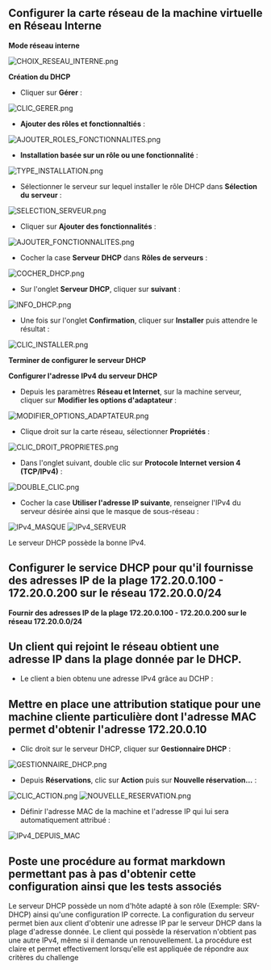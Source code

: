## Configurer la carte réseau de la machine virtuelle en Réseau Interne

**Mode réseau interne**

![CHOIX_RESEAU_INTERNE.png](https://github.com/Skchaper/DHCPWIndows/blob/main/PHOTOS_QU%C3%8ATE_DHCP_WINDOWS/CARTE_RESEAU_IPv4_SERVEUR/CHOIX_RESEAU_INTERNE.PNG)

**Création du DHCP**

- Cliquer sur **Gérer** :

![CLIC_GERER.png](https://github.com/Skchaper/DHCPWIndows/blob/main/PHOTOS_QU%C3%8ATE_DHCP_WINDOWS/CREATION_DHCP/CLIC_GERER.PNG)

- **Ajouter des rôles et fonctionnaltiés** :

![AJOUTER_ROLES_FONCTIONNALITES.png](https://github.com/Skchaper/DHCPWIndows/blob/main/PHOTOS_QU%C3%8ATE_DHCP_WINDOWS/CREATION_DHCP/AJOUTER_ROLES_FONCTIONNALITES.PNG)

- **Installation basée sur un rôle ou une fonctionnalité** :

![TYPE_INSTALLATION.png](https://github.com/Skchaper/DHCPWIndows/blob/main/PHOTOS_QU%C3%8ATE_DHCP_WINDOWS/CREATION_DHCP/TYPE_INTALLATION.PNG)

- Sélectionner le serveur sur lequel installer le rôle DHCP dans **Sélection du serveur** :

![SELECTION_SERVEUR.png](https://github.com/Skchaper/DHCPWIndows/blob/main/PHOTOS_QU%C3%8ATE_DHCP_WINDOWS/CREATION_DHCP/SELECTION_SERVEUR.PNG)

- Cliquer sur **Ajouter des fonctionnalités** : 

![AJOUTER_FONCTIONNALITES.png](https://github.com/Skchaper/DHCPWIndows/blob/main/PHOTOS_QU%C3%8ATE_DHCP_WINDOWS/CREATION_DHCP/AJOUTER_FONCTIONNALITES.PNG)

- Cocher la case **Serveur DHCP** dans **Rôles de serveurs** :

![COCHER_DHCP.png](https://github.com/Skchaper/DHCPWIndows/blob/main/PHOTOS_QU%C3%8ATE_DHCP_WINDOWS/CREATION_DHCP/COCHER_DHCP.PNG)

- Sur l'onglet **Serveur DHCP**, cliquer sur **suivant** :

![INFO_DHCP.png](https://github.com/Skchaper/DHCPWIndows/blob/main/PHOTOS_QU%C3%8ATE_DHCP_WINDOWS/CREATION_DHCP/INFO_DHCP.PNG)

- Une fois sur l'onglet **Confirmation**, cliquer sur **Installer** puis attendre le résultat :

![CLIC_INSTALLER.png](https://github.com/Skchaper/DHCPWIndows/blob/main/PHOTOS_QU%C3%8ATE_DHCP_WINDOWS/CREATION_DHCP/CLIC_INSTALLER.PNG)

**Terminer de configurer le serveur DHCP**




**Configurer l'adresse IPv4 du serveur DHCP**

- Depuis les paramètres **Réseau et Internet**, sur la machine serveur, cliquer sur **Modifier les options d'adaptateur** : 

![MODIFIER_OPTIONS_ADAPTATEUR.png](https://github.com/Skchaper/DHCPWIndows/blob/main/PHOTOS_QU%C3%8ATE_DHCP_WINDOWS/CARTE_RESEAU_IPv4_SERVEUR/MODIFIER_OPTIONS_ADAPTATEUR.PNG)

- Clique droit sur la carte réseau, sélectionner **Propriétés** :

![CLIC_DROIT_PROPRIETES.png](https://github.com/Skchaper/DHCPWIndows/blob/main/PHOTOS_QU%C3%8ATE_DHCP_WINDOWS/CARTE_RESEAU_IPv4_SERVEUR/CLIC_DROIT_PROPRIETES.PNG)

- Dans l'onglet suivant, double clic sur **Protocole Internet version 4 (TCP/IPv4)** :

![DOUBLE_CLIC.png](https://github.com/Skchaper/DHCPWIndows/blob/main/PHOTOS_QU%C3%8ATE_DHCP_WINDOWS/CARTE_RESEAU_IPv4_SERVEUR/DOUBLE_CLIC.PNG)

- Cocher la case **Utiliser l'adresse IP suivante**, renseigner l'IPv4 du serveur désirée ainsi que le masque de sous-réseau :

![IPv4_MASQUE](https://github.com/Skchaper/DHCPWIndows/blob/main/PHOTOS_QU%C3%8ATE_DHCP_WINDOWS/CARTE_RESEAU_IPv4_SERVEUR/IPv4_MASQUE.PNG)
![IPv4_SERVEUR](https://github.com/Skchaper/DHCPWIndows/blob/main/PHOTOS_QU%C3%8ATE_DHCP_WINDOWS/CARTE_RESEAU_IPv4_SERVEUR/IPv4_SERVEUR.PNG)

Le serveur DHCP possède la bonne IPv4.

## Configurer le service DHCP pour qu'il fournisse des adresses IP de la plage 172.20.0.100 - 172.20.0.200 sur le réseau 172.20.0.0/24






**Fournir des adresses IP de la plage 172.20.0.100 - 172.20.0.200 sur le réseau 172.20.0.0/24**



## Un client qui rejoint le réseau obtient une adresse IP dans la plage donnée par le DHCP.

- Le client a bien obtenu une adresse IPv4 grâce au DCHP :
![]()

## Mettre en place une attribution statique pour une machine cliente particulière dont l'adresse MAC permet d'obtenir l'adresse 172.20.0.10

- Clic droit sur le serveur DHCP, cliquer sur **Gestionnaire DHCP** :

![GESTIONNAIRE_DHCP.png](https://github.com/Skchaper/DHCPWIndows/blob/main/PHOTOS_QU%C3%8ATE_DHCP_WINDOWS/IPv4_DEPUIS_MAC/GESTIONNAIRE_DHCP.PNG)

- Depuis **Réservations**, clic sur **Action** puis sur **Nouvelle réservation...** :

![CLIC_ACTION.png](https://github.com/Skchaper/DHCPWIndows/blob/main/PHOTOS_QU%C3%8ATE_DHCP_WINDOWS/IPv4_DEPUIS_MAC/CLIC_ACTION.PNG)
![NOUVELLE_RESERVATION.png](https://github.com/Skchaper/DHCPWIndows/blob/main/PHOTOS_QU%C3%8ATE_DHCP_WINDOWS/IPv4_DEPUIS_MAC/NOUVELLE_RESERVATION.PNG)

- Définir l'adresse MAC de la machine et l'adresse IP qui lui sera automatiquement attribué :

![IPv4_DEPUIS_MAC](https://github.com/Skchaper/DHCPWIndows/blob/main/PHOTOS_QU%C3%8ATE_DHCP_WINDOWS/IPv4_DEPUIS_MAC/IPv4_DEPUIS_MAC.PNG)

## Poste une procédure au format markdown permettant pas à pas d'obtenir cette configuration ainsi que les tests associés

Le serveur DHCP possède un nom d'hôte adapté à son rôle (Exemple: SRV-DHCP) ainsi qu'une configuration IP correcte.
La configuration du serveur permet bien aux client d'obtenir une adresse IP par le serveur DHCP dans la plage d'adresse donnée.
Le client qui possède la réservation n'obtient pas une autre IPv4, même si il demande un renouvellement.
La procédure est claire et permet effectivement lorsqu'elle est appliquée de répondre aux critères du challenge


